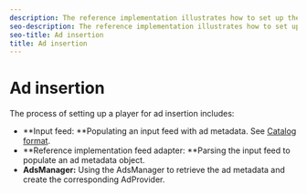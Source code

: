 ```yaml
---
description: The reference implementation illustrates how to set up the player for ads, which includes setting up video metadata for ad insertion and resolving the pre-, mid-, and post-roll ads into VOD or live/linear video streams. It also illustrates how to handle clickable ads.
seo-description: The reference implementation illustrates how to set up the player for ads, which includes setting up video metadata for ad insertion and resolving the pre-, mid-, and post-roll ads into VOD or live/linear video streams. It also illustrates how to handle clickable ads.
seo-title: Ad insertion
title: Ad insertion
---
```


# Ad insertion

The process of setting up a player for ad insertion includes:

* **Input feed: **Populating an input feed with ad metadata. See [Catalog format](c_psdk_ref-catalog-format.md).
* **Reference implementation feed adapter: **Parsing the input feed to populate an ad metadata object.
* **AdsManager:** Using the AdsManager to retrieve the ad metadata and create the corresponding AdProvider.
